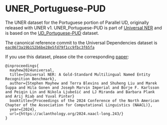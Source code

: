 # UNER_Portuguese-PUD

The UNER dataset for the Portuguese portion of Parallel UD, originally released with UNER v1. UNER_Portuguese-PUD is part of [Universal NER](https://www.universalner.org/) and is based on the [UD_Portuguese-PUD](https://github.com/UniversalDependencies/UD_Portuguese-PUD) dataset.

The canonical reference commit to the Universal Dependencies dataset is [`eac0673a19b152b6be28e5fd79f1cc9fbc3f65fa`](https://github.com/UniversalDependencies/UD_Portuguese-PUD/tree/eac0673a19b152b6be28e5fd79f1cc9fbc3f65fa)

If you use this dataset, please cite the corresponding [paper](https://aclanthology.org/2024.naacl-long.243/):
```
@inproceedings{
  mayhew2024universal,
  title={Universal NER: A Gold-Standard Multilingual Named Entity Recognition Benchmark},
  author={Stephen Mayhew and Terra Blevins and Shuheng Liu and Marek Šuppa and Hila Gonen and Joseph Marvin Imperial and Börje F. Karlsson and Peiqin Lin and Nikola Ljubešić and LJ Miranda and Barbara Plank and Arij Riab and Yuval Pinter}
  booktitle={Proceedings of the 2024 Conference of the North American Chapter of the Association for Computational Linguistics (NAACL)},
  year={2024},
  url={https://aclanthology.org/2024.naacl-long.243/}
}
```

